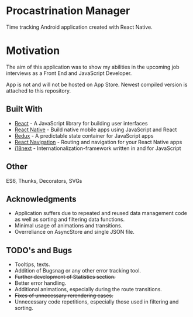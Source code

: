 # Procastrination Manager

Time tracking Android application created with React Native.

# Motivation

The aim of this application was to show my abilities in the upcoming job interviews as a Front End and JavaScript Developer.

App is not and will not be hosted on App Store. Newest compiled version is attached to this repository.

## Built With

* [React](https://reactjs.org/) - A JavaScript library for building user interfaces
* [React Native](https://facebook.github.io/react-native/) - Build native mobile apps using JavaScript and React
* [Redux](https://redux.js.org/) - A predictable state container for JavaScript apps
* [React Navigation](https://reactnavigation.org/) - Routing and navigation for your React Native apps
* [i18next](https://www.i18next.com/) - Internationalization-framework written in and for JavaScript

## Other

ES6, Thunks, Decorators, SVGs

## Acknowledgments

* Application suffers due to repeated and reused data management code as well as sorting and filtering data functions.
* Minimal usage of animations and transitions.
* Overreliance on AsyncStore and single JSON file.

## TODO's and Bugs

* Tooltips, texts.
* Addition of Bugsnag or any other error tracking tool.
* <del>Further development of Statistics section.</del>
* Better error handling.
* Additional animations, especially during the route transitions.
* <del>Fixes of unnecessary rerendering cases.</del>
* Unnecessary code repetitions, especially those used in filtering and sorting.
